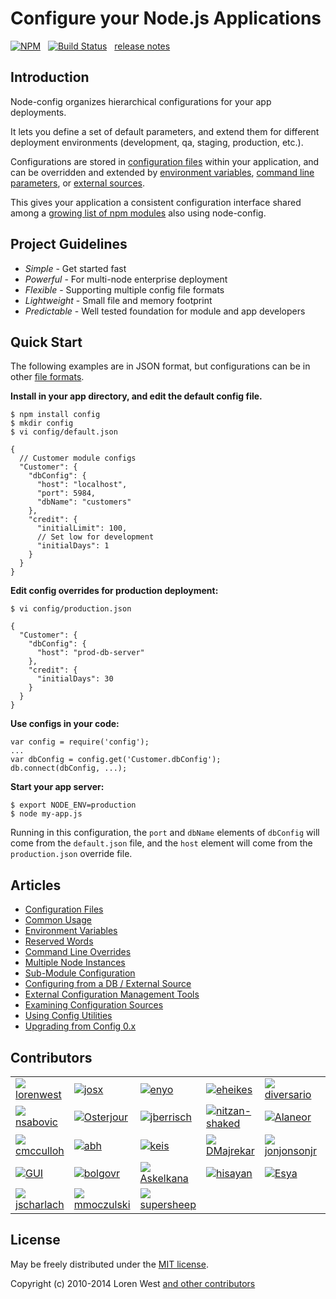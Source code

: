 Configure your Node.js Applications
===================================

[![NPM](https://nodei.co/npm/config.svg?downloads=true&downloadRank=true)](https://nodei.co/npm/config/)&nbsp;&nbsp;
[![Build Status](https://secure.travis-ci.org/lorenwest/node-config.svg?branch=master)](https://travis-ci.org/lorenwest/node-config)&nbsp;&nbsp;
[release notes](https://github.com/lorenwest/node-config/blob/master/History.md)

Introduction
------------

Node-config organizes hierarchical configurations for your app deployments.

It lets you define a set of default parameters,
and extend them for different deployment environments (development, qa,
staging, production, etc.).

Configurations are stored in [configuration files](https://github.com/lorenwest/node-config/wiki/Configuration-Files) within your application, and can be overridden and extended by [environment variables](https://github.com/lorenwest/node-config/wiki/Environment-Variables),
 [command line parameters](https://github.com/lorenwest/node-config/wiki/Command-Line-Overrides), or [external sources](https://github.com/lorenwest/node-config/wiki/Configuring-from-an-External-Source).

This gives your application a consistent configuration interface shared among a
[growing list of npm modules](https://www.npmjs.org/browse/depended/config) also using node-config.

Project Guidelines
------------------

* *Simple* - Get started fast
* *Powerful* - For multi-node enterprise deployment
* *Flexible* - Supporting multiple config file formats
* *Lightweight* - Small file and memory footprint
* *Predictable* - Well tested foundation for module and app developers

Quick Start
---------------
The following examples are in JSON format, but configurations can be in other [file formats](https://github.com/lorenwest/node-config/wiki/Configuration-Files#file-formats).

**Install in your app directory, and edit the default config file.**

    $ npm install config
    $ mkdir config
    $ vi config/default.json

    {
      // Customer module configs
      "Customer": {
        "dbConfig": {
          "host": "localhost",
          "port": 5984,
          "dbName": "customers"
        },
        "credit": {
          "initialLimit": 100,
          // Set low for development
          "initialDays": 1
        }
      }
    }

**Edit config overrides for production deployment:**

    $ vi config/production.json

    {
      "Customer": {
        "dbConfig": {
          "host": "prod-db-server"
        },
        "credit": {
          "initialDays": 30
        }
      }
    }

**Use configs in your code:**

    var config = require('config');
    ...
    var dbConfig = config.get('Customer.dbConfig');
    db.connect(dbConfig, ...);

**Start your app server:**

    $ export NODE_ENV=production
    $ node my-app.js

Running in this configuration, the `port` and `dbName` elements of `dbConfig`
will come from the `default.json` file, and the `host` element will
come from the `production.json` override file.

Articles
--------

* [Configuration Files](https://github.com/lorenwest/node-config/wiki/Configuration-Files)
* [Common Usage](https://github.com/lorenwest/node-config/wiki/Common-Usage)
* [Environment Variables](https://github.com/lorenwest/node-config/wiki/Environment-Variables)
* [Reserved Words](https://github.com/lorenwest/node-config/wiki/Reserved-Words)
* [Command Line Overrides](https://github.com/lorenwest/node-config/wiki/Command-Line-Overrides)
* [Multiple Node Instances](https://github.com/lorenwest/node-config/wiki/Multiple-Node-Instances)
* [Sub-Module Configuration](https://github.com/lorenwest/node-config/wiki/Sub-Module-Configuration)
* [Configuring from a DB / External Source](https://github.com/lorenwest/node-config/wiki/Configuring-from-an-External-Source)
* [External Configuration Management Tools](https://github.com/lorenwest/node-config/wiki/External-Configuration-Management-Tools)
* [Examining Configuration Sources](https://github.com/lorenwest/node-config/wiki/Examining-Configuration-Sources)
* [Using Config Utilities](https://github.com/lorenwest/node-config/wiki/Using-Config-Utilities)
* [Upgrading from Config 0.x](https://github.com/lorenwest/node-config/wiki/Upgrading-From-Config-0.x)

Contributors
------------
<table id="contributors"><tr><td><img src=https://avatars.githubusercontent.com/u/373538?v=2><a href="https://github.com/lorenwest">lorenwest</a></td><td><img src=https://avatars.githubusercontent.com/u/791137?v=2><a href="https://github.com/josx">josx</a></td><td><img src=https://avatars.githubusercontent.com/u/133277?v=2><a href="https://github.com/enyo">enyo</a></td><td><img src=https://avatars.githubusercontent.com/u/1656140?v=2><a href="https://github.com/eheikes">eheikes</a></td><td><img src=https://avatars.githubusercontent.com/u/355800?v=2><a href="https://github.com/diversario">diversario</a></td><td><img src=https://avatars.githubusercontent.com/u/138707?v=2><a href="https://github.com/th507">th507</a></td></tr><tr><td><img src=https://avatars.githubusercontent.com/u/842998?v=2><a href="https://github.com/nsabovic">nsabovic</a></td><td><img src=https://avatars.githubusercontent.com/u/506460?v=2><a href="https://github.com/Osterjour">Osterjour</a></td><td><img src=https://avatars.githubusercontent.com/u/145742?v=2><a href="https://github.com/jberrisch">jberrisch</a></td><td><img src=https://avatars.githubusercontent.com/u/1918551?v=2><a href="https://github.com/nitzan-shaked">nitzan-shaked</a></td><td><img src=https://avatars.githubusercontent.com/u/3058150?v=2><a href="https://github.com/Alaneor">Alaneor</a></td><td><img src=https://avatars.githubusercontent.com/u/498929?v=2><a href="https://github.com/roncli">roncli</a></td></tr><tr><td><img src=https://avatars.githubusercontent.com/u/157303?v=2><a href="https://github.com/cmcculloh">cmcculloh</a></td><td><img src=https://avatars.githubusercontent.com/u/16861?v=2><a href="https://github.com/abh">abh</a></td><td><img src=https://avatars.githubusercontent.com/u/125062?v=2><a href="https://github.com/keis">keis</a></td><td><img src=https://avatars.githubusercontent.com/u/28898?v=2><a href="https://github.com/DMajrekar">DMajrekar</a></td><td><img src=https://avatars.githubusercontent.com/u/2533984?v=2><a href="https://github.com/jonjonsonjr">jonjonsonjr</a></td><td><img src=https://avatars.githubusercontent.com/u/157474?v=2><a href="https://github.com/k-j-kleist">k-j-kleist</a></td></tr><tr><td><img src=https://avatars.githubusercontent.com/u/12112?v=2><a href="https://github.com/GUI">GUI</a></td><td><img src=https://avatars.githubusercontent.com/u/811927?v=2><a href="https://github.com/bolgovr">bolgovr</a></td><td><img src=https://avatars.githubusercontent.com/u/672821?v=2><a href="https://github.com/Askelkana">Askelkana</a></td><td><img src=https://avatars.githubusercontent.com/u/941125?v=2><a href="https://github.com/hisayan">hisayan</a></td><td><img src=https://avatars.githubusercontent.com/u/937179?v=2><a href="https://github.com/Esya">Esya</a></td><td><img src=https://avatars.githubusercontent.com/u/865153?v=2><a href="https://github.com/eiriksm">eiriksm</a></td></tr><tr><td><img src=https://avatars.githubusercontent.com/u/1087986?v=2><a href="https://github.com/jscharlach">jscharlach</a></td><td><img src=https://avatars.githubusercontent.com/u/3645924?v=2><a href="https://github.com/mmoczulski">mmoczulski</a></td><td><img src=https://avatars.githubusercontent.com/u/430817?v=2><a href="https://github.com/supersheep">supersheep</a></td></tr></table>

License
-------

May be freely distributed under the [MIT license](https://raw.githubusercontent.com/lorenwest/node-config/master/LICENSE).

Copyright (c) 2010-2014 Loren West
[and other contributors](https://github.com/lorenwest/node-config/graphs/contributors)

